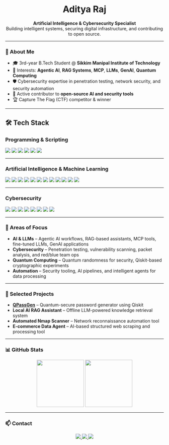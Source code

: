 <h1 align="center">Aditya Raj</h1>
<p align="center">
<b>Artificial Intelligence & Cybersecurity Specialist</b><br>
Building intelligent systems, securing digital infrastructure, and contributing to open source.
</p>

---

### 👤 About Me
- 🎓 3rd-year B.Tech Student @ **Sikkim Manipal Institute of Technology**
- 🧠 Interests: **Agentic AI**, **RAG Systems**, **MCP**, **LLMs**, **GenAI**, **Quantum Computing**
- 🛡️ Cybersecurity expertise in penetration testing, network security, and security automation
- 📂 Active contributor to **open-source AI and security tools**
- 🏆 Capture The Flag (CTF) competitor & winner

---

## 🛠 Tech Stack

### **Programming & Scripting**
<div>
<img src="https://img.shields.io/badge/C-A8B9CC?style=for-the-badge&logo=c&logoColor=white"/>
<img src="https://img.shields.io/badge/C++-00599C?style=for-the-badge&logo=cplusplus&logoColor=white"/>
<img src="https://img.shields.io/badge/Python-3776AB?style=for-the-badge&logo=python&logoColor=white"/>
<img src="https://img.shields.io/badge/Bash-121011?style=for-the-badge&logo=gnubash&logoColor=white"/>
<img src="https://img.shields.io/badge/JavaScript-F7DF1E?style=for-the-badge&logo=javascript&logoColor=black"/>
<img src="https://img.shields.io/badge/TypeScript-3178C6?style=for-the-badge&logo=typescript&logoColor=white"/>
</div>

---

### **Artificial Intelligence & Machine Learning**
<div>
<img src="https://img.shields.io/badge/PyTorch-EE4C2C?style=for-the-badge&logo=pytorch&logoColor=white"/>
<img src="https://img.shields.io/badge/TensorFlow-FF6F00?style=for-the-badge&logo=tensorflow&logoColor=white"/>
<img src="https://img.shields.io/badge/Scikit--Learn-F7931E?style=for-the-badge&logo=scikit-learn&logoColor=white"/>
<img src="https://img.shields.io/badge/LangChain-1C3C3C?style=for-the-badge&logo=chainlink&logoColor=white"/>
<img src="https://img.shields.io/badge/Ollama-000000?style=for-the-badge&logo=ollama&logoColor=white"/>
<img src="https://img.shields.io/badge/HuggingFace-F8D800?style=for-the-badge&logo=huggingface&logoColor=black"/>
<img src="https://img.shields.io/badge/OpenAI-412991?style=for-the-badge&logo=openai&logoColor=white"/>
<img src="https://img.shields.io/badge/Qiskit-6929C4?style=for-the-badge&logo=ibm&logoColor=white"/>
<img src="https://img.shields.io/badge/Anthropic-000000?style=for-the-badge&logo=anthropic&logoColor=white"/>
<img src="https://img.shields.io/badge/Weights%20%26%20Biases-FFBE00?style=for-the-badge&logo=weightsandbiases&logoColor=black"/>
<img src="https://img.shields.io/badge/MLflow-0194E2?style=for-the-badge&logo=mlflow&logoColor=white"/>
<img src="https://img.shields.io/badge/Ray-028CF0?style=for-the-badge&logo=ray&logoColor=white"/>
</div>

---

### **Cybersecurity**
<div>
<img src="https://img.shields.io/badge/Nmap-5A5A5A?style=for-the-badge&logo=gnometerminal&logoColor=white"/>
<img src="https://img.shields.io/badge/Wireshark-1679A7?style=for-the-badge&logo=wireshark&logoColor=white"/>
<img src="https://img.shields.io/badge/Burp%20Suite-FF6F00?style=for-the-badge&logo=burpsuite&logoColor=white"/>
<img src="https://img.shields.io/badge/Metasploit-3B7FC4?style=for-the-badge&logo=metasploit&logoColor=white"/>
<img src="https://img.shields.io/badge/Hydra-000000?style=for-the-badge&logo=linux&logoColor=white"/>
<img src="https://img.shields.io/badge/John%20the%20Ripper-333333?style=for-the-badge&logo=linux&logoColor=white"/>
<img src="https://img.shields.io/badge/Arch%20Linux-1793D1?style=for-the-badge&logo=archlinux&logoColor=white"/>
<img src="https://img.shields.io/badge/Kali%20Linux-557C94?style=for-the-badge&logo=kalilinux&logoColor=white"/>
</div>

---

### 📌 Areas of Focus
- **AI & LLMs** – Agentic AI workflows, RAG-based assistants, MCP tools, fine-tuned LLMs, GenAI applications  
- **Cybersecurity** – Penetration testing, vulnerability scanning, packet analysis, and red/blue team ops  
- **Quantum Computing** – Quantum randomness for security, Qiskit-based cryptographic experiments  
- **Automation** – Security tooling, AI pipelines, and intelligent agents for data processing

---

### 🚀 Selected Projects
- **[QPassGen](https://github.com/Aditya1z/QPassGen)** – Quantum-secure password generator using Qiskit  
- **Local AI RAG Assistant** – Offline LLM-powered knowledge retrieval system  
- **Automated Nmap Scanner** – Network reconnaissance automation tool  
- **E-commerce Data Agent** – AI-based structured web scraping and processing tool  

---

### 📊 GitHub Stats
<p align="center">
  <img src="https://github-readme-stats.vercel.app/api?username=Aditya1z&show_icons=true&theme=github_dark" height="150"/>
  <img src="https://github-readme-streak-stats.herokuapp.com/?user=Aditya1z&theme=github-dark" height="150"/>
</p>

---

### 📫 Contact
<p align="center">
  <a href="https://www.linkedin.com/in/aditya-r-aj/" target="_blank">
    <img src="https://img.shields.io/badge/LinkedIn-0077B5?style=for-the-badge&logo=linkedin&logoColor=white"/>
  </a>
  <a href="mailto:rajaditya.ar@outlook.com">
    <img src="https://img.shields.io/badge/Outlook-0078D4?style=for-the-badge&logo=microsoftoutlook&logoColor=white"/>
  </a>
  <a href="https://github.com/Aditya1z" target="_blank">
    <img src="https://img.shields.io/badge/GitHub-181717?style=for-the-badge&logo=github&logoColor=white"/>
  </a>
</p>
